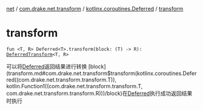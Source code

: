 [net](../../index.md) / [com.drake.net.transform](../index.md) / [kotlinx.coroutines.Deferred](index.md) / [transform](./transform.md)

# transform

`fun <T, R> Deferred<T>.transform(block: (T) -> R): `[`DeferredTransform`](../-deferred-transform/index.md)`<T, R>`

可以将[Deferred](#)返回结果进行转换
[block](transform.md#com.drake.net.transform$transform(kotlinx.coroutines.Deferred((com.drake.net.transform.transform.T)), kotlin.Function1((com.drake.net.transform.transform.T, com.drake.net.transform.transform.R)))/block)在[Deferred](#)执行成功返回结果时执行

